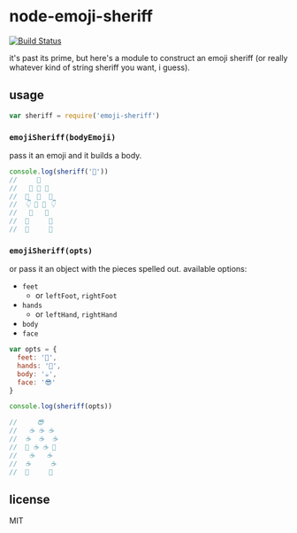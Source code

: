 node-emoji-sheriff
==================

[![Build Status](https://travis-ci.org/malantonio/node-emoji-sheriff.svg?branch=master)](https://travis-ci.org/malantonio/node-emoji-sheriff)

it's past its prime, but here's a module to construct an
emoji sheriff (or really whatever kind of string sheriff
you want, i guess).

## usage

```js
var sheriff = require('emoji-sheriff')
```

### `emojiSheriff(bodyEmoji)`

pass it an emoji and it builds a body.

```js
console.log(sheriff('🍨'))
//     🤠
//   🍨 🍨 🍨
//  🍨  🍨  🍨
//  👇 🍨 🍨 👇
//   🍨   🍨
//  🍨     🍨
//  👢     👢
```

### `emojiSheriff(opts)`

or pass it an object with the pieces spelled out. available options:

- `feet`
  - or `leftFoot`, `rightFoot`
- `hands`
  - or `leftHand`, `rightHand`
- `body`
- `face`

```js
var opts = {
  feet: '👡',
  hands: '👋',
  body: '☕️',
  face: '😎'
}

console.log(sheriff(opts))

//     😎
//   ☕️ ☕️ ☕️
//  ☕️  ☕️  ☕️
//  👋 ☕️ ☕️ 👋
//   ☕️   ☕️
//  ☕️     ☕️
//  👡     👡
```

## license

MIT
